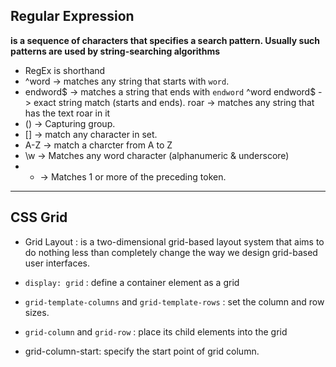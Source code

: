 ## Regular Expression

**is a sequence of characters that specifies a search pattern. Usually such patterns are used by string-searching algorithms**

- RegEx is shorthand
- ^word -> matches any string that starts with `word`.
- endword$ -> matches a string that ends with `endword`
^word endword$ -> exact string match (starts and ends).
roar -> matches any string that has the text roar in it
- () -> Capturing group.
- [] -> match any character in set.
- A-Z -> match a charcter from A to Z
- \w -> Matches any word character (alphanumeric & underscore)
- + -> Matches 1 or more of the preceding token.

--------------------------------------------------

## CSS Grid 

- Grid Layout : is a two-dimensional grid-based layout system that aims to do nothing less than completely change the way we design grid-based user interfaces.

- `display: grid` : define a container element as a grid
- `grid-template-columns` and `grid-template-rows` : set the column and row sizes.
- `grid-column` and `grid-row` :  place its child elements into the grid 

- grid-column-start: specify the start point of  grid column.